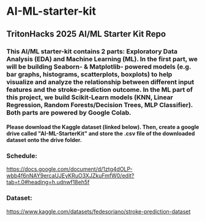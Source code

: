 # AI-ML-starter-kit
## TritonHacks 2025 AI/ML Starter Kit Repo

### This AI/ML starter-kit contains 2 parts: Exploratory Data Analysis (EDA) and Machine Learning (ML). In the first part, we will be building Seaborn- & Matplotlib- powered models (e.g. bar graphs, histograms, scatterplots, boxplots) to help visualize and analyze the relationship between different input features and the stroke-prediction outcome. In the ML part of this project, we build Scikit-Learn models (KNN, Linear Regression, Random Forests/Decision Trees, MLP Classifier). Both parts are powered by Google Colab.

#### Please download the Kaggle dataset (linked below). Then, create a google drive called "AI-ML-StarterKit" and store the .csv file of the downloaded dataset onto the drive folder.

### Schedule: 
https://docs.google.com/document/d/1ztg4dOLP-wbb4f6nNAY9ercaUJEyKRuO3XJZkuFmfW0/edit?tab=t.0#heading=h.udnwf18eh5f

### Dataset: 
https://www.kaggle.com/datasets/fedesoriano/stroke-prediction-dataset

